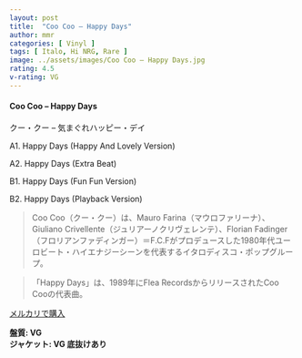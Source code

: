 ```yaml
---
layout: post
title:  "Coo Coo – Happy Days"
author: mmr
categories: [ Vinyl ]
tags: [ Italo, Hi NRG, Rare ]
image: ../assets/images/Coo Coo – Happy Days.jpg
rating: 4.5
v-rating: VG
---
```


#### Coo Coo – Happy Days

クー・クー – 気まぐれハッピー・デイ

A1. Happy Days (Happy And Lovely Version)

A2. Happy Days (Extra Beat)

B1. Happy Days (Fun Fun Version)

B2. Happy Days (Playback Version)

> Coo Coo（クー・クー）は、Mauro Farina（マウロファリーナ）、Giuliano Crivellente（ジュリアーノクリヴェレンテ）、Florian Fadinger（フロリアンファディンガー）＝F.C.Fがプロデュースした1980年代ユーロビート・ハイエナジーシーンを代表するイタロディスコ・ポップグループ。

> 「Happy Days」は、1989年にFlea RecordsからリリースされたCoo Cooの代表曲。

[メルカリで購入](https://jp.mercari.com/item/m52217858429)

<div class="mt-4 mb-4 d-flex align-items-center">
<strong class="mr-1">盤質: VG</strong>
</div>
<div class="mt-4 mb-4 d-flex align-items-center">
<strong class="mr-1">ジャケット: VG 底抜けあり</strong>
</div>
